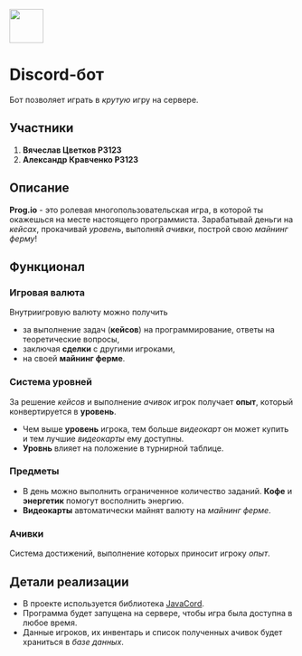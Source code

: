 [<img src="https://media-exp1.licdn.com/dms/image/C4E0BAQFs9-Tb3byeRw/company-logo_200_200/0/1551991896295?e=2159024400&v=beta&t=53ee8Pw1Rj9IgUvE9tWnC0omFBGiGXSsuh8ODp9LLDM" width="60"/>](https://miro.com/welcomeonboard/9KxBhnqQZx5NS9zbJAW80O1n8GKIP0MAcfcIWYxgmfDd0Bk6zpxBpSFgoOLZlSmg)

# Discord-бот
Бот позволяет играть в *крутую* игру на сервере.

## Участники
1. **Вячеслав Цветков P3123**
2. **Александр Кравченко P3123**

## Описание
**Prog.io** - это ролевая многопользовательская игра, в которой ты окажешься на месте настоящего программиста. 
Зарабатывай деньги на *кейсах*, прокачивай *уровень*, выполняй *ачивки*, построй свою *майнинг ферму*!

## Функционал

### Игровая валюта
Внутриигровую валюту можно получить
* за выполнение задач (**кейсов**) на программирование, ответы на теоретические вопросы,
* заключая **сделки** с другими игроками,
* на своей **майнинг ферме**.

### Система уровней
За решение *кейсов* и выполнение *ачивок* игрок получает **опыт**, который конвертируется в **уровень**.
* Чем выше **уровень** игрока, тем больше *видеокарт* он может купить и тем лучшие *видеокарты* ему доступны.
* **Уровнь** влияет на положение в турнирной таблице.

### Предметы
* В день можно выполнить ограниченное количество заданий. **Кофе** и **энергетик** помогут восполнить энергию.
* **Видеокарты** автоматически майнят валюту на *майнинг ферме*.

### Ачивки
Система достижений, выполнение которых приносит игроку *опыт*.

## Детали реализации
* В проекте используется библиотека [JavaCord](https://javacord.org/).
* Программа будет запущена на сервере, чтобы игра была доступна в любое время.
* Данные игроков, их инвентарь и список полученных ачивок будет храниться в *базе данных*.
